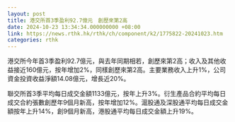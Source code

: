 ```yaml
---
layout: post
title: 港交所首3季盈利92.7億元　創歷來第2高
date: 2024-10-23 13:34:34.000000000 +08:00
link: https://news.rthk.hk/rthk/ch/component/k2/1775822-20241023.htm
categories: rthk
---
```


港交所今年首3季盈利92.7億元，與去年同期相若，創歷來第2高；收入及其他收益接近160億元，按年增加2%，同樣創歷來第2高。主要業務收入上升1%，公司資金投資收益淨額14.08億元，增長近20%。

聯交所首3季平均每日成交金額1133億元，按年上升3%。衍生產品合約平均每日成交合約張數創歷年9個月新高，按年增加12%。滬股通及深股通平均每日成交金額按年上升14%，創9個月新高，港股通平均每日成交金額上升19%。
